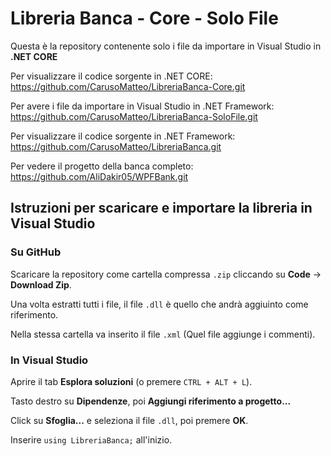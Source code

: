 # Libreria Banca - Core - Solo File

Questa è la repository contenente solo i file da importare in Visual Studio in **.NET CORE**

Per visualizzare il codice sorgente in .NET CORE: https://github.com/CarusoMatteo/LibreriaBanca-Core.git

Per avere i file da importare in Visual Studio in .NET Framework: https://github.com/CarusoMatteo/LibreriaBanca-SoloFile.git

Per visualizzare il codice sorgente in .NET Framework: https://github.com/CarusoMatteo/LibreriaBanca.git

Per vedere il progetto della banca completo: https://github.com/AliDakir05/WPFBank.git

## Istruzioni per scaricare e importare la libreria in Visual Studio

### Su GitHub

Scaricare la repository come cartella compressa `.zip` cliccando su **Code** -> **Download Zip**.

Una volta estratti tutti i file, il file `.dll` è quello che andrà aggiuinto come riferimento.

Nella stessa cartella va inserito il file `.xml` (Quel file aggiunge i commenti).

### In Visual Studio

Aprire il tab **Esplora soluzioni** (o premere `CTRL + ALT + L`).

Tasto destro su **Dipendenze**, poi **Aggiungi riferimento a progetto...**

Click su **Sfoglia...** e seleziona il file `.dll`, poi premere **OK**.

Inserire `using LibreriaBanca;` all'inizio.
